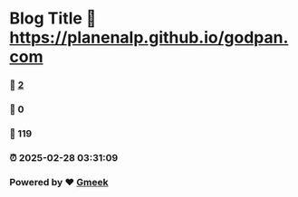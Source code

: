 # Blog Title :link: https://planenalp.github.io/godpan.com 
### :page_facing_up: [2](https://planenalp.github.io/godpan.com/tag.html) 
### :speech_balloon: 0 
### :hibiscus: 119 
### :alarm_clock: 2025-02-28 03:31:09 
### Powered by :heart: [Gmeek](https://github.com/Meekdai/Gmeek)
